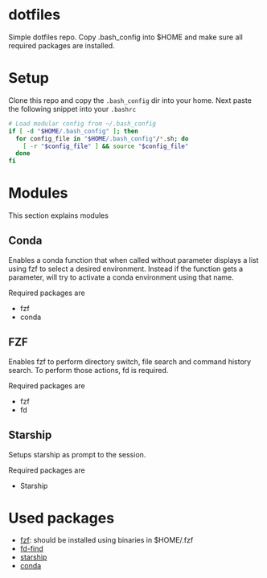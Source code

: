 # dotfiles
Simple dotfiles repo. Copy .bash_config into $HOME and make sure all required packages are installed.

# Setup
Clone this repo and copy the `.bash_config` dir into your home. Next paste the following snippet into your `.bashrc`
```bash
# Load modular config from ~/.bash_config
if [ -d "$HOME/.bash_config" ]; then
  for config_file in "$HOME/.bash_config"/*.sh; do
    [ -r "$config_file" ] && source "$config_file"
  done
fi
```

# Modules
This section explains modules

## Conda
Enables a conda function that when called without parameter displays a list using fzf to select a desired environment.
Instead if the function gets a parameter, will try to activate a conda environment using that name.

Required packages are
- fzf
- conda

## FZF
Enables fzf to perform directory switch, file search and command history search. To perform those actions, fd is required.

Required packages are
- fzf
- fd

## Starship
Setups starship as prompt to the session.

Required packages are
- Starship

# Used packages
- [fzf](https://github.com/junegunn/fzf): should be installed using binaries in $HOME/.fzf
- [fd-find](https://github.com/sharkdp/fd)
- [starship](https://starship.rs/guide/#%F0%9F%9A%80-installation)
- [conda](https://www.anaconda.com/docs/getting-started/miniconda/install)

